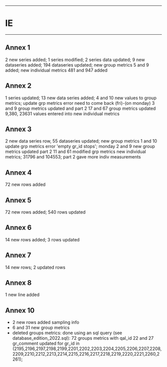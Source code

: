 -----------------------------------------------------------
# IE
-----------------------------------------------------------

## Annex 1
2 new series added;
1 series modified;
2 series data updated;
9 new dataseries added;
194 dataseries updated;
new group metrics 5 and 9 added;
new individual metrics 481 and 947 added


## Annex 2
1 series updated; 13 new data series added; 4 and 10 new values to group metrics;
update grp metrics error need to come back (fri)-(on monday) 3 and 9 group metrics updated and part 2 17 and 67 group metrics updated
9,380, 23631 values entered into new individual metrics

## Annex 3
2 new data series row, 55 dataseries updated; new group metrics 1 and 10
update grp metrics error  'empty gr_id stops'; monday 2 and 9 new group metrics updated part 2 11 and 61 modified grp metrics 
new individual metrics; 31796 and 104553; part 2 gave more indiv measurements

## Annex 4
72 new rows added

## Annex 5
72 new rows added;
540 rows updated

## Annex 6
14 new rows added;
3 rows updated

## Annex 7
14 new rows;
2 updated rows
## Annex 8
1 new line added


## Annex 10
* 2 new rows added sampling info
* 6 and 31 new group metrics
* deleted groups metrics: done using an sql query (see database_edition_2022.sql): 72 groups metrics with qal_id 22 and 27 gr_comment updated for gr_id in (2195,2196,2197,2198,2199,2201,2202,2203,2204,2205,2206,2207,2208,2209,2210,2212,2213,2214,2215,2216,2217,2218,2219,2220,2221,2260,2261);

